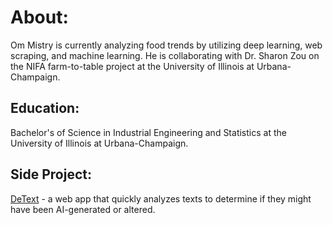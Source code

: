 # About:
Om Mistry is currently analyzing food trends by utilizing deep learning, web scraping, and machine learning. He is collaborating with Dr. Sharon Zou on the NIFA farm-to-table project at the University of Illinois at Urbana-Champaign.

## Education:
Bachelor's of Science in Industrial Engineering and Statistics at the University of Illinois at Urbana-Champaign.

## Side Project:
[DeText](https://detext.streamlit.app/) - a web app that quickly analyzes texts to determine if they might have been AI-generated or altered.
<!---
OmMistry25/OmMistry25 is a ✨ special ✨ repository because its `README.md` (this file) appears on your GitHub profile.
You can click the Preview link to take a look at your changes.
--->
